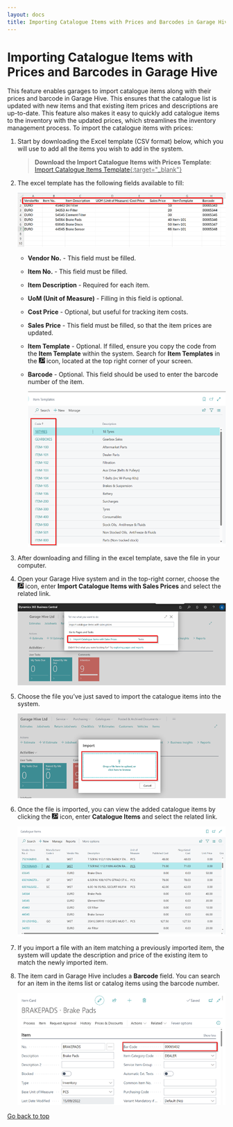 ```yaml
---
layout: docs
title: Importing Catalogue Items with Prices and Barcodes in Garage Hive
---
```


<a name="top"></a>

# Importing Catalogue Items with Prices and Barcodes in Garage Hive
This feature enables garages to import catalogue items along with their prices and barcode in Garage Hive. This ensures that the catalogue list is updated with new items and that existing item prices and descriptions are up-to-date. This feature also makes it easy to quickly add catalogue items to the inventory with the updated prices, which streamlines the inventory management process. To import the catalogue items with prices:

1. Start by downloading the Excel template (CSV format) below, which you will use to add all the items you wish to add in the system.

   > **Download the Import Catalogue Items with Prices Template**: <ins>[Import Catalogue Items Template](import-catalogue-items-with-prices.csv){:target="_blank"}</ins>

2. The excel template has the following fields available to fill:

      ![](media/garagehive-import-catalogue-items-with-prices1.png)

   * **Vendor No.** - This field must be filled.
   * **Item No.** - This field must be filled.
   * **Item Description** - Required for each item.
   * **UoM (Unit of Measure)** - Filling in this field is optional.
   * **Cost Price** - Optional, but useful for tracking item costs.
   * **Sales Price** - This field must be filled, so that the item prices are updated.
   * **Item Template** - Optional. If filled, ensure you copy the code from the **Item Template** within the system. Search for **Item Templates** in the ![](media/search_icon.png) icon, located at the top right corner of your screen.
   * **Barcode** - Optional. This field should be used to enter the barcode number of the item.

      ![](media/garagehive-import-catalogue-items-with-prices2.png)

3. After downloading and filling in the excel template, save the file in your computer. 
4. Open your Garage Hive system and in the top-right corner, choose the ![](media/search_icon.png) icon, enter **Import Catalogue Items with Sales Prices** and select the related link.

   ![](media/garagehive-import-catalogue-items-with-prices3.png)

5. Choose the file you’ve just saved to import the catalogue items into the system.

   ![](media/garagehive-import-catalogue-items-with-prices4.png)

6. Once the file is imported, you can view the added catalogue items by clicking the ![](media/search_icon.png) icon, enter **Catalogue Items** and select the related link.

   ![](media/garagehive-import-catalogue-items-with-prices5.png)

7. If you import a file with an item matching a previously imported item, the system will update the description and price of the existing item to match the newly imported item.
8. The item card in Garage Hive includes a **Barcode** field. You can search for an item in the items list or catalog items using the barcode number.

   ![](media/garagehive-import-catalogue-items-with-prices6.png)

[Go back to top](#top)